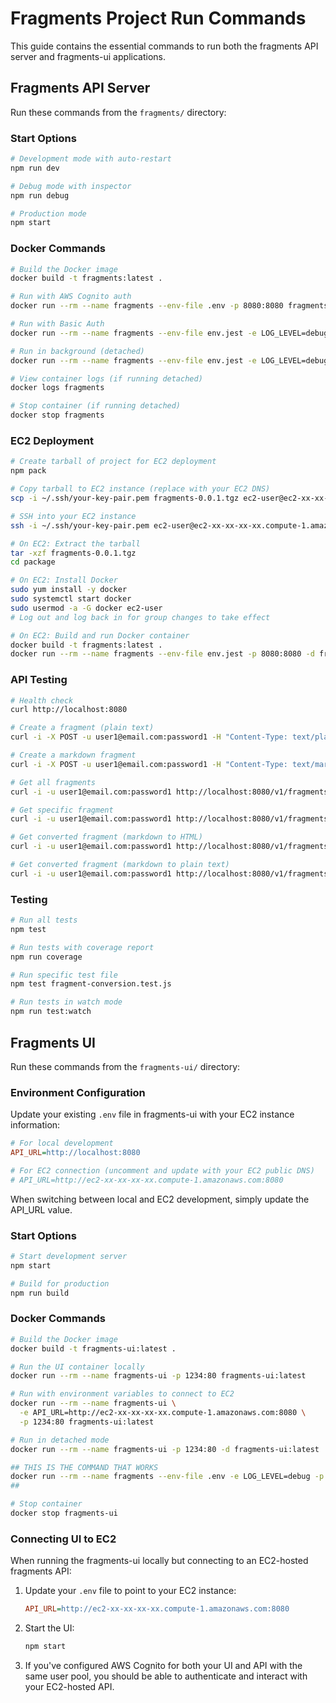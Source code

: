 # Fragments Project Run Commands

This guide contains the essential commands to run both the fragments API server and fragments-ui applications.

## Fragments API Server

Run these commands from the `fragments/` directory:

### Start Options

```bash
# Development mode with auto-restart
npm run dev

# Debug mode with inspector
npm run debug

# Production mode
npm start
```

### Docker Commands

```bash
# Build the Docker image
docker build -t fragments:latest .

# Run with AWS Cognito auth
docker run --rm --name fragments --env-file .env -p 8080:8080 fragments:latest

# Run with Basic Auth
docker run --rm --name fragments --env-file env.jest -e LOG_LEVEL=debug -p 8080:8080 fragments:latest

# Run in background (detached)
docker run --rm --name fragments --env-file env.jest -e LOG_LEVEL=debug -p 8080:8080 -d fragments:latest

# View container logs (if running detached)
docker logs fragments

# Stop container (if running detached)
docker stop fragments
```

### EC2 Deployment

```bash
# Create tarball of project for EC2 deployment
npm pack

# Copy tarball to EC2 instance (replace with your EC2 DNS)
scp -i ~/.ssh/your-key-pair.pem fragments-0.0.1.tgz ec2-user@ec2-xx-xx-xx-xx.compute-1.amazonaws.com:

# SSH into your EC2 instance
ssh -i ~/.ssh/your-key-pair.pem ec2-user@ec2-xx-xx-xx-xx.compute-1.amazonaws.com

# On EC2: Extract the tarball
tar -xzf fragments-0.0.1.tgz
cd package

# On EC2: Install Docker
sudo yum install -y docker
sudo systemctl start docker
sudo usermod -a -G docker ec2-user
# Log out and log back in for group changes to take effect

# On EC2: Build and run Docker container
docker build -t fragments:latest .
docker run --rm --name fragments --env-file env.jest -p 8080:8080 -d fragments:latest
```

### API Testing

```bash
# Health check
curl http://localhost:8080

# Create a fragment (plain text)
curl -i -X POST -u user1@email.com:password1 -H "Content-Type: text/plain" -d "This is a fragment" http://localhost:8080/v1/fragments

# Create a markdown fragment
curl -i -X POST -u user1@email.com:password1 -H "Content-Type: text/markdown" -d "# Heading\n\nThis is **bold** text" http://localhost:8080/v1/fragments

# Get all fragments
curl -i -u user1@email.com:password1 http://localhost:8080/v1/fragments

# Get specific fragment
curl -i -u user1@email.com:password1 http://localhost:8080/v1/fragments/{id}

# Get converted fragment (markdown to HTML)
curl -i -u user1@email.com:password1 http://localhost:8080/v1/fragments/{id}.html

# Get converted fragment (markdown to plain text)
curl -i -u user1@email.com:password1 http://localhost:8080/v1/fragments/{id}.txt
```

### Testing

```bash
# Run all tests
npm test

# Run tests with coverage report
npm run coverage

# Run specific test file
npm test fragment-conversion.test.js

# Run tests in watch mode
npm run test:watch
```

## Fragments UI

Run these commands from the `fragments-ui/` directory:

### Environment Configuration

Update your existing `.env` file in fragments-ui with your EC2 instance information:

```ini
# For local development
API_URL=http://localhost:8080

# For EC2 connection (uncomment and update with your EC2 public DNS)
# API_URL=http://ec2-xx-xx-xx-xx.compute-1.amazonaws.com:8080
```

When switching between local and EC2 development, simply update the API_URL value.

### Start Options

```bash
# Start development server
npm start

# Build for production
npm run build
```

### Docker Commands

```bash
# Build the Docker image
docker build -t fragments-ui:latest .

# Run the UI container locally
docker run --rm --name fragments-ui -p 1234:80 fragments-ui:latest

# Run with environment variables to connect to EC2
docker run --rm --name fragments-ui \
  -e API_URL=http://ec2-xx-xx-xx-xx.compute-1.amazonaws.com:8080 \
  -p 1234:80 fragments-ui:latest

# Run in detached mode
docker run --rm --name fragments-ui -p 1234:80 -d fragments-ui:latest

## THIS IS THE COMMAND THAT WORKS
docker run --rm --name fragments --env-file .env -e LOG_LEVEL=debug -p 8080:8080 -d ilaganjacob/fragments:latest
##

# Stop container
docker stop fragments-ui
```

### Connecting UI to EC2

When running the fragments-ui locally but connecting to an EC2-hosted fragments API:

1. Update your `.env` file to point to your EC2 instance:

   ```ini
   API_URL=http://ec2-xx-xx-xx-xx.compute-1.amazonaws.com:8080
   ```

2. Start the UI:

   ```bash
   npm start
   ```

3. If you've configured AWS Cognito for both your UI and API with the same user pool, you should be able to authenticate and interact with your EC2-hosted API.
